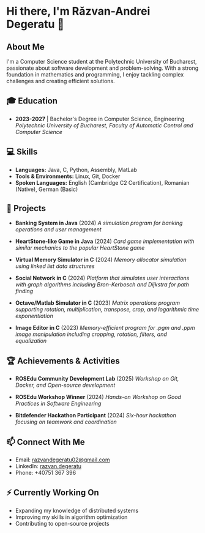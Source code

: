 # Hi there, I'm Răzvan-Andrei Degeratu 👋

## About Me
I'm a Computer Science student at the Polytechnic University of Bucharest, passionate about software development and problem-solving. With a strong foundation in mathematics and programming, I enjoy tackling complex challenges and creating efficient solutions.

## 🎓 Education
- **2023-2027** | Bachelor's Degree in Computer Science, Engineering
  *Polytechnic University of Bucharest, Faculty of Automatic Control and Computer Science*


## 💻 Skills
- **Languages:** Java, C, Python, Assembly, MatLab
- **Tools & Environments:** Linux, Git, Docker
- **Spoken Languages:** English (Cambridge C2 Certification), Romanian (Native), German (Basic)

## 🚀 Projects
- **Banking System in Java** (2024)
  *A simulation program for banking operations and user management*

- **HeartStone-like Game in Java** (2024)
  *Card game implementation with similar mechanics to the popular HeartStone game*

- **Virtual Memory Simulator in C** (2024)
  *Memory allocator simulation using linked list data structures*

- **Social Network in C** (2024)
  *Platform that simulates user interactions with graph algorithms including Bron-Kerbosch and Dijkstra for path finding*

- **Octave/Matlab Simulator in C** (2023)
  *Matrix operations program supporting rotation, multiplication, transpose, crop, and logarithmic time exponentiation*

- **Image Editor in C** (2023)
  *Memory-efficient program for .pgm and .ppm image manipulation including cropping, rotation, filters, and equalization*

## 🏆 Achievements & Activities
- **ROSEdu Community Development Lab** (2025)
  *Workshop on Git, Docker, and Open-source development*
  
- **ROSEdu Workshop Winner** (2024)
  *Hands-on Workshop on Good Practices in Software Engineering*
  
- **Bitdefender Hackathon Participant** (2024)
  *Six-hour hackathon focusing on teamwork and coordination*

## 📫 Connect With Me
- Email: razvandegeratu02@gmail.com
- LinkedIn: [razvan.degeratu](https://linkedin.com/in/razvan.degeratu)
- Phone: +40751 367 396

## ⚡ Currently Working On
- Expanding my knowledge of distributed systems
- Improving my skills in algorithm optimization
- Contributing to open-source projects

